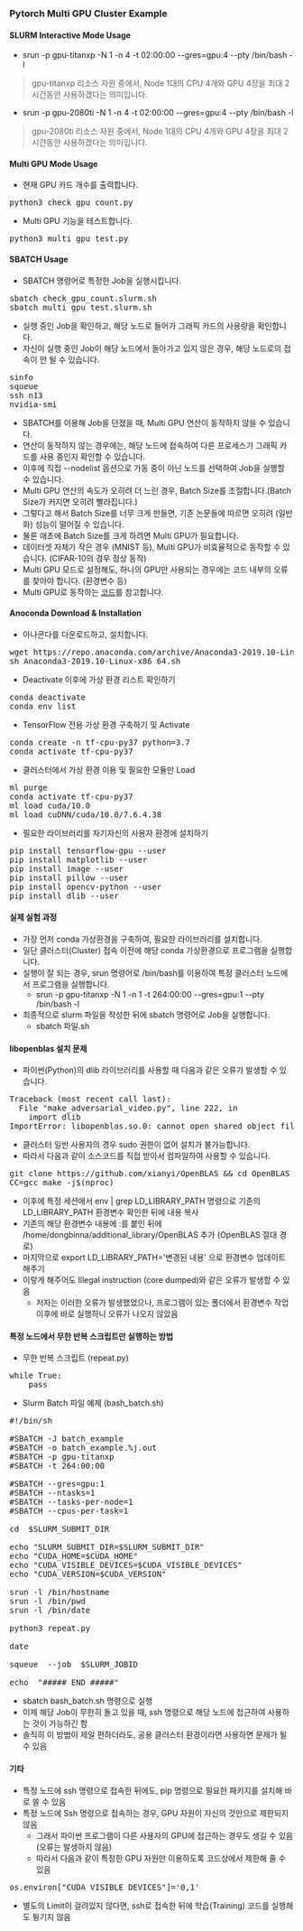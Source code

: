 ### Pytorch Multi GPU Cluster Example

#### SLURM Interactive Mode Usage

* srun -p gpu-titanxp -N 1 -n 4 -t 02:00:00 --gres=gpu:4 --pty /bin/bash -l
> gpu-titanxp 리소스 자원 중에서, Node 1대의 CPU 4개와 GPU 4장을 최대 2시간동안 사용하겠다는 의미입니다.

* srun -p gpu-2080ti -N 1 -n 4 -t 02:00:00 --gres=gpu:4 --pty /bin/bash -l
> gpu-2080ti 리소스 자원 중에서, Node 1대의 CPU 4개와 GPU 4장을 최대 2시간동안 사용하겠다는 의미입니다.

#### Multi GPU Mode Usage

* 현재 GPU 카드 개수를 출력합니다.
<pre>
python3 check_gpu_count.py
</pre>

* Multi GPU 기능을 테스트합니다.
<pre>
python3 multi_gpu_test.py
</pre>

#### SBATCH Usage

* SBATCH 명령어로 특정한 Job을 실행시킵니다.
<pre>
sbatch check_gpu_count.slurm.sh
sbatch multi_gpu_test.slurm.sh
</pre>

* 실행 중인 Job을 확인하고, 해당 노드로 들어가 그래픽 카드의 사용량을 확인합니다.
* 자신이 실행 중인 Job이 해당 노드에서 돌아가고 있지 않은 경우, 해당 노드로의 접속이 안 될 수 있습니다.
<pre>
sinfo
squeue
ssh n13
nvidia-smi
</pre>

* SBATCH를 이용해 Job을 던졌을 때, Multi GPU 연산이 동작하지 않을 수 있습니다.
* 연산이 동작하지 않는 경우에는, 해당 노드에 접속하여 다른 프로세스가 그래픽 카드를 사용 중인지 확인할 수 있습니다.
* 이후에 직접 --nodelist 옵션으로 가동 중이 아닌 노드를 선택하여 Job을 실행할 수 있습니다.
* Multi GPU 연산의 속도가 오히려 더 느린 경우, Batch Size를 조절합니다.(Batch Size가 커지면 오히려 빨라집니다.)
* 그렇다고 해서 Batch Size를 너무 크게 만들면, 기존 논문들에 따르면 오히려 (일반화) 성능이 떨어질 수 있습니다.
* 물론 애초에 Batch Size를 크게 하려면 Multi GPU가 필요합니다.
* 데이터셋 자체가 작은 경우 (MNIST 등), Multi GPU가 비효율적으로 동작할 수 있습니다. (CIFAR-10의 경우 정상 동작)
* Multi GPU 모드로 설정해도, 하나의 GPU만 사용되는 경우에는 코드 내부의 오류를 찾아야 합니다. (환경변수 등)
* Multi GPU로  동작하는 [코드](https://github.com/facebookresearch/mixup-cifar10)를 참고합니다.

#### Anoconda Download & Installation

* 아나콘다를 다운로드하고, 설치합니다.
<pre>
wget https://repo.anaconda.com/archive/Anaconda3-2019.10-Linux-x86_64.sh
sh Anaconda3-2019.10-Linux-x86_64.sh
</pre>

* Deactivate 이후에 가상 환경 리스트 확인하기
<pre>
conda deactivate
conda env list 
</pre>

* TensorFlow 전용 가상 환경 구축하기 및 Activate
<pre>
conda create -n tf-cpu-py37 python=3.7
conda activate tf-cpu-py37
</pre>

* 클러스터에서 가상 환경 이용 및 필요한 모듈만 Load
<pre>
ml purge
conda activate tf-cpu-py37
ml load cuda/10.0
ml load cuDNN/cuda/10.0/7.6.4.38
</pre>

* 필요한 라이브러리를 자기자신의 사용자 환경에 설치하기
<pre>
pip install tensorflow-gpu --user
pip install matplotlib --user
pip install image --user
pip install pillow --user
pip install opencv-python --user
pip install dlib --user
</pre>

#### 실제 실험 과정

* 가장 먼저 conda 가상환경을 구축하여, 필요한 라이브러리를 설치합니다.
* 일단 클러스터(Cluster) 접속 이전에 해당 conda 가상환경으로 프로그램을 실행합니다.
* 실행이 잘 되는 경우, srun 명령어로 /bin/bash를 이용하여 특정 클러스터 노드에서 프로그램을 실행합니다.
  * srun -p gpu-titanxp -N 1 -n 1 -t 264:00:00 --gres=gpu:1 --pty /bin/bash -l
* 최종적으로 slurm 파일을 작성한 뒤에 sbatch 명령어로 Job을 실행합니다.
  * sbatch 파일.sh

#### libopenblas 설치 문제

* 파이썬(Python)의 dlib 라이브러리를 사용할 때 다음과 같은 오류가 발생할 수 있습니다.
<pre>
Traceback (most recent call last):
  File "make_adversarial_video.py", line 222, in <module>
    import dlib
ImportError: libopenblas.so.0: cannot open shared object file: No such file or directory
</pre>

* 클러스터 일반 사용자의 경우 sudo 권한이 없어 설치가 불가능합니다.
* 따라서 다음과 같이 소스코드를 직접 받아서 컴파일하여 사용할 수 있습니다.

<pre>
git clone https://github.com/xianyi/OpenBLAS && cd OpenBLAS
CC=gcc make -j$(nproc)
</pre>

* 이후에 특정 세션에서 env | grep LD_LIBRARY_PATH 명령으로 기존의 LD_LIBRARY_PATH 환경변수 확인한 뒤에 내용 복사
* 기존의 해당 환경변수 내용에 :를 붙인 뒤에 /home/dongbinna/additional_library/OpenBLAS 추가 (OpenBLAS 절대 경로)
* 마지막으로 export LD_LIBRARY_PATH='변경된 내용' 으로 환경변수 업데이트 해주기
* 이렇게 해주어도 Illegal instruction (core dumped)와 같은 오류가 발생할 수 있음
  * 저자는 이러한 오류가 발생했었으나, 프로그램이 있는 폴더에서 환경변수 작업 이후에 바로 실행하니 오류가 나오지 않았음

#### 특정 노드에서 무한 반복 스크립트만 실행하는 방법

* 무한 반복 스크립트 (repeat.py)
<pre>
while True:
    pass
</pre>

* Slurm Batch 파일 예제 (bash_batch.sh)
<pre>
#!/bin/sh

#SBATCH -J batch_example
#SBATCH -o batch_example.%j.out
#SBATCH -p gpu-titanxp
#SBATCH -t 264:00:00

#SBATCH --gres=gpu:1
#SBATCH --ntasks=1
#SBATCH --tasks-per-node=1
#SBATCH --cpus-per-task=1

cd  $SLURM_SUBMIT_DIR

echo "SLURM_SUBMIT_DIR=$SLURM_SUBMIT_DIR"
echo "CUDA_HOME=$CUDA_HOME"
echo "CUDA_VISIBLE_DEVICES=$CUDA_VISIBLE_DEVICES"
echo "CUDA_VERSION=$CUDA_VERSION"

srun -l /bin/hostname
srun -l /bin/pwd
srun -l /bin/date

python3 repeat.py

date

squeue  --job  $SLURM_JOBID

echo  "##### END #####"
</pre>

* sbatch bash_batch.sh 명령으로 실행
* 이제 해당 Job이 무한히 돌고 있을 때, ssh 명령으로 해당 노드에 접근하여 사용하는 것이 가능하긴 함
* 솔직히 이 방법이 제일 편하더라도, 공용 클러스터 환경이라면 사용하면 문제가 될 수 있음

#### 기타

* 특정 노드에 ssh 명령으로 접속한 뒤에도, pip 명령으로 필요한 패키지를 설치해 바로 쓸 수 있음
* 특정 노드에 Ssh 명령으로 접속하는 경우, GPU 자원이 자신의 것만으로 제한되지 않음
  * 그래서 파이썬 프로그램이 다른 사용자의 GPU에 접근하는 경우도 생길 수 있음 (오류는 발생하지 않음)
  * 따라서 다음과 같이 특정한 GPU 자원만 이용하도록 코드상에서 제한해 줄 수 있음
<pre>
os.environ["CUDA_VISIBLE_DEVICES"]='0,1'
</pre>
* 별도의 Limit이 걸려있지 않다면, ssh로 접속한 뒤에 학습(Training) 코드를 실행해도 튕기지 않음
